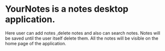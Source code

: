 # YourNotes is  a notes desktop application.
Here user can add notes ,delete notes and also can search notes. Notes will be saved until the user itself delete them.
All the notes will be visible on the home page of the application.
